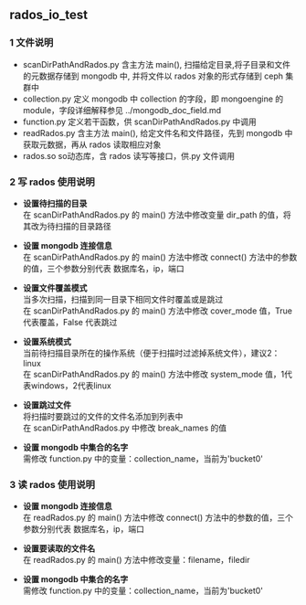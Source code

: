 ##  rados_io_test  
### 1 文件说明  
* scanDirPathAndRados.py   含主方法 main(), 扫描给定目录,将子目录和文件的元数据存储到 mongodb 中, 并将文件以 rados 对象的形式存储到 ceph 集群中   
* collection.py            定义 mongodb 中 collection 的字段，即 mongoengine 的 module，字段详细解释参见 ../mongodb_doc_field.md  
* function.py              定义若干函数，供 scanDirPathAndRados.py 中调用    
* readRados.py             含主方法 main(), 给定文件名和文件路径，先到 mongodb 中获取元数据，再从 rados 读取相应对象    
* rados.so                 so动态库，含 rados 读写等接口，供.py 文件调用  

### 2 写 rados 使用说明    
* **设置待扫描的目录**  
 在 scanDirPathAndRados.py 的 main() 方法中修改变量 dir_path 的值，将其改为待扫描的目录路径  
 
* **设置 mongodb 连接信息**  
 在 scanDirPathAndRados.py 的 main() 方法中修改 connect() 方法中的参数的值，三个参数分别代表 数据库名，ip，端口
 
* **设置文件覆盖模式**  
 当多次扫描，扫描到同一目录下相同文件时覆盖或是跳过  
 在 scanDirPathAndRados.py 的 main() 方法中修改 cover_mode 值，True 代表覆盖，False 代表跳过  
 
* **设置系统模式**  
 当前待扫描目录所在的操作系统（便于扫描时过滤掉系统文件），建议2：linux  
 在 scanDirPathAndRados.py 的 main() 方法中修改 system_mode 值，1代表windows，2代表linux  
 
* **设置跳过文件**  
 将扫描时要跳过的文件的文件名添加到列表中  
 在 scanDirPathAndRados.py 中修改 break_names 的值  
 
* **设置 mongodb 中集合的名字**  
 需修改 function.py 中的变量：collection_name，当前为'bucket0'
 
### 3 读 rados 使用说明   
* **设置 mongodb 连接信息**  
在 readRados.py 的 main() 方法中修改 connect() 方法中的参数的值，三个参数分别代表 数据库名，ip，端口 

* **设置要读取的文件名**  
在 readRados.py 的 main() 方法中修改变量：filename，filedir

* **设置 mongodb 中集合的名字**   
需修改 function.py 中的变量：collection_name，当前为'bucket0'  


 
